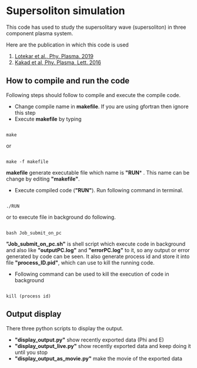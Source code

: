 # Supersoliton simulation 

This code has used to study the supersolitary wave (supersoliton) in 
three component plasma system. 

Here are the publication in which this code is used
1. [Lotekar et al., Phy. Plasma. 2019](http://dx.doi.org/10.1063/1.5119993)
2. [Kakad et al, Phy. Plasma, Lett. 2016](http://dx.doi.org/10.1063/1.4969078)

## How to compile and run the code 

Following steps should follow to compile and execute the compile code.
* Change compile name in **makefile**. If you are using gfortran then ignore this step
* Execute **makefile** by typing
<pre><code>
make
</code></pre>

or 

<pre><code>
make -f makefile
</code></pre>

**makefile** generate executable file which name is  **"RUN*** . This name can be change
by editing **"makefile"**. 

* Execute compiled code (**"RUN"**). Run following command in terminal.  
<pre><code>
./RUN
</code></pre>


or to execute file in background do following.
<pre><code>
bash Job_submit_on_pc
</code></pre>

**"Job_submit_on_pc.sh"** is shell script which execute code in background and also 
like **"outputPC.log"** and **"errorPC.log"** to it, so any output or error generated by 
code can be seen. It also generate process id and store it into file **"process_ID.pid"**, 
which can use to kill the running code.

* Following command can be used to kill the execution of code in background 
<pre><code>
kill (process id)
</code></pre>

## Output display 

There three python scripts to display the output. 
* **"display_output.py"** show recently exported data (Phi and E)
* **"display_output_live.py"** show recently exported data and keep doing it until 
  you stop
* **"display_output_as_movie.py"** make the movie of the exported data    


